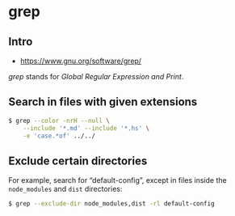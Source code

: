 # grep 

## Intro

- https://www.gnu.org/software/grep/

_grep_ stands for _Global Regular Expression and Print_.

## Search in files with given extensions

```bash
$ grep --color -nrH --null \
    --include '*.md' --include '*.hs' \
    -e 'case.*of' ../../
```

## Exclude certain directories

For example, search for “default-config”, except in files inside the `node_modules` and `dist` directories:

```bash
$ grep --exclude-dir node_modules,dist -rl default-config
```
